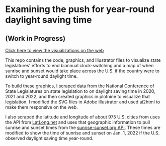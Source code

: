 # Examining the push for year-round daylight saving time
## (Work in Progress)

[Click here to view the visualizations on the web](http://juliaingram.github.io/daylight-saving)

This repo contains the code, graphics, and Illustrator files to visualize state legislatures' efforts to end biannual clock-switching and a map of when sunrise and sunset would take place across the U.S. if the country were to switch to year-round daylight time. 

To build these graphics, I scraped data from the National Conference of State Legislatures on state legislation to on daylight saving time in 2020, 2021 and 2022, and then created graphics in plotnine to visualize that legislation. I modified the SVG files in Adobe Illustrator and used ai2html to make them responsive on the web.

I also scraped the latitude and longitude of about 975 U.S. cities from uses the API from [LatLong.net](https://www.latlong.net/category/cities-236-15-1.html) and uses that geographic information to pull sunrise and sunset times from the [sunrise-sunset.org API](https://sunrise-sunset.org/api). These times are modified to show the time of sunrise and sunset on Jan. 1, 2022 if the U.S. observed daylight saving time year-round. 
